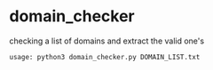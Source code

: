# domain_checker

checking a list of domains and extract the valid one's

```
usage: python3 domain_checker.py DOMAIN_LIST.txt
```

